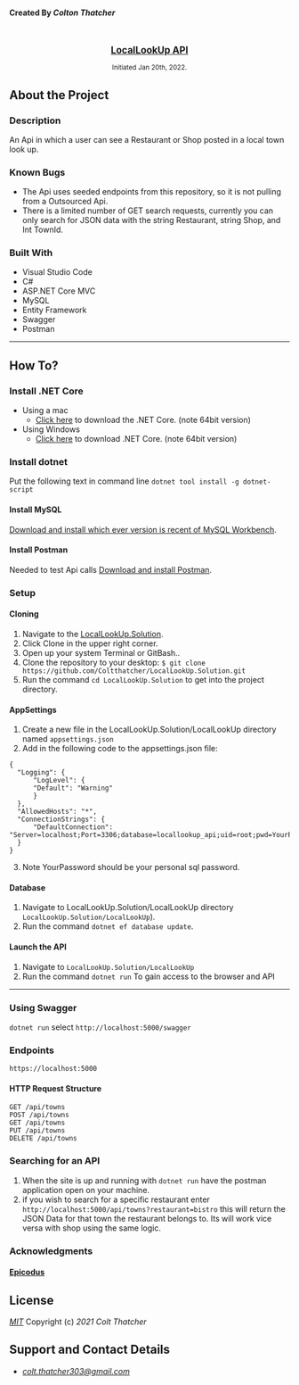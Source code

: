 #### Created By _**Colton Thatcher**_

<br>
<p align="center">
  <u><big><b>LocalLookUp API</b></big></u>
</p>

   
</p>

<p align="center">
  <small>Initiated Jan 20th, 2022.</small>
</p>



##  About the Project

### Description
An Api in which a user can see a Restaurant or Shop posted in a local town look up.

### Known Bugs

* The Api uses seeded endpoints from this repository, so it is not pulling from a Outsourced Api.
* There is a limited number of GET search requests, currently you can only search for JSON data with the string Restaurant, string Shop, and Int TownId.

### Built With
* Visual Studio Code
* C#
* ASP.NET Core MVC
* MySQL 
* Entity Framework 
* Swagger
* Postman


------------------------------

## How To?



### Install .NET Core
* Using a mac
  * [Click here](https://dotnet.microsoft.com/download/thank-you/dotnet-sdk-2.2.106-macos-x64-installer) to download the .NET Core. (note 64bit version)
* Using Windows
  * [Click here](https://dotnet.microsoft.com/download/thank-you/dotnet-sdk-2.2.203-windows-x64-installer) to download .NET Core. (note 64bit version) 

### Install dotnet
 Put the following text in command line `dotnet tool install -g dotnet-script`

#### Install MySQL
 [Download and install which ever version is recent of MySQL Workbench](https://dev.mysql.com/downloads/workbench/).

#### Install Postman
Needed to test Api calls [Download and install Postman](https://www.postman.com/downloads/).


### Setup

  #### Cloning

  1) Navigate to the [LocalLookUp.Solution](https://github.com/Coltthatcher/LocalLookUp.Solution).
  2) Click Clone in the upper right corner.
  3) Open up your system Terminal or GitBash..
  4) Clone the repository to your desktop: `$ git clone https://github.com/Coltthatcher/LocalLookUp.Solution.git`
  5) Run the command `cd LocalLookUp.Solution` to get into the project directory.

  #### AppSettings

  1) Create a new file in the LocalLookUp.Solution/LocalLookUp directory named `appsettings.json`
  2) Add in the following code to the appsettings.json file:

  ```
{
    "Logging": {
        "LogLevel": {
        "Default": "Warning"
        }
    },
    "AllowedHosts": "*",
    "ConnectionStrings": {
        "DefaultConnection": "Server=localhost;Port=3306;database=locallookup_api;uid=root;pwd=YourPassword;"
    }
}
  ```
  3) Note YourPassword should be your personal sql password.

  #### Database
  1) Navigate to LocalLookUp.Solution/LocalLookUp directory `LocalLookUp.Solution/LocalLookUp`).
  2) Run the command `dotnet ef database update`.

  #### Launch the API
  1) Navigate to `LocalLookUp.Solution/LocalLookUp`
  2) Run the command `dotnet run` To gain access to the browser and API

------------------------------


### Using Swagger
`dotnet run` select `http://localhost:5000/swagger`



### Endpoints
`https://localhost:5000`

#### HTTP Request Structure
```
GET /api/towns
POST /api/towns
GET /api/towns
PUT /api/towns
DELETE /api/towns
```

### Searching for an API
1) When the site is up and running with `dotnet run` have the postman application open on your machine.
2) if you wish to search for a specific restaurant enter `http://localhost:5000/api/towns?restaurant=bistro` this will return the JSON Data for that town the restaurant belongs to. Its will work vice versa with shop using the same logic.


### Acknowledgments

#### [Epicodus](https://www.epicodus.com/)


## License

_[MIT](https://opensource.org/licenses/MIT)_
Copyright (c) _2021_ _Colt Thatcher_

## Support and Contact Details
* _[colt.thatcher303@gmail.com](colt.thatcher303@gmail.com)_